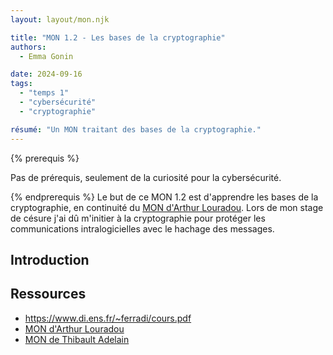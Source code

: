 ```yaml
---
layout: layout/mon.njk

title: "MON 1.2 - Les bases de la cryptographie"
authors:
  - Emma Gonin

date: 2024-09-16
tags: 
  - "temps 1"
  - "cybersécurité"
  - "cryptographie"

résumé: "Un MON traitant des bases de la cryptographie."
---
```


{% prerequis %}

Pas de prérequis, seulement de la curiosité pour la cybersécurité.

{% endprerequis %}
Le but de ce MON 1.2 est d'apprendre les bases de la cryptographie, en continuité du [MON d'Arthur Louradou](https://francoisbrucker.github.io/do-it/promos/2023-2024/Louradou-Arthur/mon/temps-1.2/). Lors de mon stage de césure j'ai dû m'initier à la cryptographie pour protéger les communications intralogicielles avec le hachage des messages.

## Introduction

## Ressources
- https://www.di.ens.fr/~ferradi/cours.pdf
- [MON d'Arthur Louradou](https://francoisbrucker.github.io/do-it/promos/2023-2024/Louradou-Arthur/mon/temps-1.2/)
- [MON de Thibault Adelain](https://francoisbrucker.github.io/do-it/promos/2022-2023/Adelain-thibault/mon/HachageChiffrement/)
